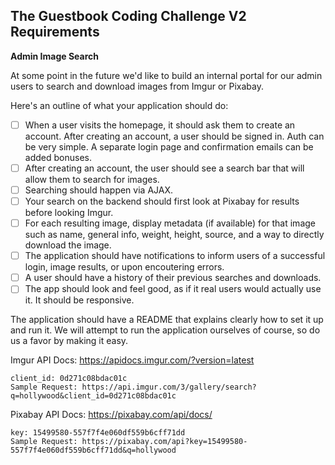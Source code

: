 ## The Guestbook Coding Challenge V2 Requirements

**Admin Image Search**

At some point in the future we'd like to build an internal portal for our admin users to search and download images from Imgur or Pixabay.

Here's an outline of what your application should do:
- [ ] When a user visits the homepage, it should ask them to create an account. After creating an account, a user should be signed in. Auth can be very simple. A separate login page and confirmation emails can be added bonuses.
- [ ] After creating an account, the user should see a search bar that will allow them to search for images.
- [ ] Searching should happen via AJAX. 
- [ ] Your search on the backend should first look at Pixabay for results before looking Imgur.
- [ ] For each resulting image, display metadata (if available) for that image such as name, general info, weight, height, source, and a way to directly download the image.
- [ ] The application should have notifications to inform users of a successful login, image results, or upon encoutering errors.
- [ ] A user should have a history of their previous searches and downloads.
- [ ] The app should look and feel good, as if it real users would actually use it. It should be responsive.

The application should have a README that explains clearly how to set it up and run it. We will attempt to run the application ourselves of course, so do us a favor by making it easy.

Imgur API Docs: https://apidocs.imgur.com/?version=latest
```
client_id: 0d271c08bdac01c
Sample Request: https://api.imgur.com/3/gallery/search?q=hollywood&client_id=0d271c08bdac01c
```

Pixabay API Docs: https://pixabay.com/api/docs/
```
key: 15499580-557f7f4e060df559b6cff71dd
Sample Request: https://pixabay.com/api?key=15499580-557f7f4e060df559b6cff71dd&q=hollywood
```
